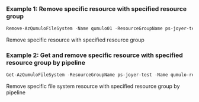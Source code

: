 ### Example 1: Remove specific resource with specified resource group
```powershell
Remove-AzQumuloFileSystem -Name qumulo01 -ResourceGroupName ps-joyer-test02
```

Remove specific resource with specified resource group

### Example 2: Get and remove specific resource with specified resource group by pipeline
```powershell
Get-AzQumuloFileSystem -ResourceGroupName ps-joyer-test -Name qumulo-resource-01 | Remove-AzQumuloFileSystem
```

Remove specific file system resource with specified resource group by pipeline
